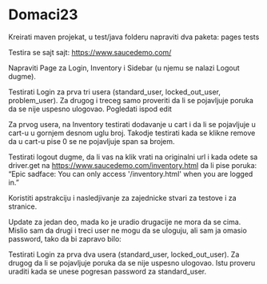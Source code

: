 # Domaci23

Kreirati maven projekat, u test/java folderu napraviti dva paketa:
pages
tests

Testira se sajt sajt: https://www.saucedemo.com/

Napraviti Page za Login, Inventory i Sidebar (u njemu se nalazi Logout dugme).

Testirati Login za prva tri usera (standard_user, locked_out_user, problem_user). Za drugog i treceg samo proveriti da li se pojavljuje poruka da se nije uspesno ulogovao. Pogledati ispod edit

Za prvog usera, na Inventory testirati dodavanje u cart i da li se pojavljuje u cart-u u gornjem desnom uglu broj. Takodje testirati kada se klikne remove da u cart-u pise 0 se ne pojavljuje span sa brojem.

Testirati logout dugme, da li vas na klik vrati na originalni url i kada odete sa driver.get na https://www.saucedemo.com/inventory.html da li pise poruka: “Epic sadface: You can only access '/inventory.html' when you are logged in.”

Koristiti apstrakciju i nasledjivanje za zajednicke stvari za testove i za stranice.



Update za jedan deo, mada ko je uradio drugacije ne mora da se cima. Mislio sam da drugi i treci user ne mogu da se uloguju, ali sam ja omasio password, tako da bi zapravo bilo:

Testirati Login za prva dva usera (standard_user, locked_out_user). Za drugog da li se pojavljuje poruka da se nije uspesno ulogovao. Istu proveru uraditi kada se unese pogresan password za standard_user.
